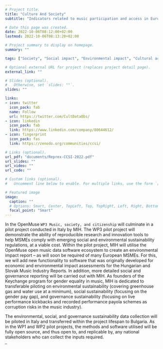 ```yaml
---
# Project title.
title: "Culture And Society"
subtitle: "Indicators related to music participation and access in European societies"

# Date this page was created.
date: 2022-10-06T08:12:00+02:00
lastmod: 2022-10-06T08:13:20+02:00

# Project summary to display on homepage.
summary: ""

tags: ["Society", "Social impact", "Environmental impact", "Cultural access", "Cultural participation"]

# Optional external URL for project (replaces project detail page).
external_link: ""

# Slides (optional).
#   Otherwise, set `slides: ""`.
slides: ""

links:
- icon: twitter
  icon_pack: fab
  name: Follow
  url: https://twitter.com/CultDataObs/
- icon: linkedin
  icon_pack: fab
  link: https://www.linkedin.com/company/80644612/
- icon: fingerprint
  icon_pack: fas
  link: https://zenodo.org/communities/ccsi/ 

# Links (optional).
url_pdf: "documents/Reprex-CCSI-2022.pdf"
url_slides: ""
url_video: ""
url_code: ""

# Custom links (optional).
#   Uncomment line below to enable. For multiple links, use the form `[{...}, {...}, {...}]`.

# Featured image
image:
  caption: ""
  # Options: Smart, Center, TopLeft, Top, TopRight, Left, Right, BottomLeft, Bottom, BottomRight
  focal_point: "Smart"
---
```



In the OpenMuse `WP3 Music, society, and citizenship` will culminate in a pilot project conducted in Italy by MIH. The WP3 pilot project will demonstrate the ability of reproducible research and innovation tools to help MSMEs comply with
emerging social and environmental sustainability regulations, at a viable cost. Within the pilot project, MIH will utilise the OpenMuse open music data software ecosystem to create an environmental impact report – as will soon be required of many European MSMEs. For this, we will add new functionality to software that was originally developed for economic and environmental impact assessments for the Hungarian and Slovak Music Industry Reports. In addition, more detailed social and governance reporting will be carried out with MIH. As founders of the Keychange program for gender equality in music, MIH is dedicated to transferable piloting on environmental sustainability (covering greenhouse gas and water use at a minimum), social sustainability (focusing on the gender pay gap), and governance sustainability (focusing on live performance kickbacks and recorded performance payola
schemes as corruption risks in the music industry). 

The environmental, social, and governance sustainability data collection will be piloted in Italy and transferred within the project lifespan to Bulgaria. As in the WP1 and WP2 pilot projects, the methods and software utilised will be fully open source, and thus open to, and replicable by, any national stakeholders who can collect the inputs required.

<table class=" lightable-classic lightable-striped" style="font-size: 14px; font-family: &quot;Arial Narrow&quot;, &quot;Source Sans Pro&quot;, sans-serif; width: auto !important; margin-left: auto; margin-right: auto;">
<thead>
<tr>
<th style="padding-bottom:0; padding-left:3px;padding-right:3px;text-align: center; font-weight: bold; font-size: 24px;" colspan="4">

